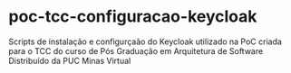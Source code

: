 # poc-tcc-configuracao-keycloak

Scripts de instalação e configurçaão do Keycloak utilizado na PoC criada para o TCC do curso de Pós Graduação em Arquitetura de Software Distribuído da PUC Minas Virtual
